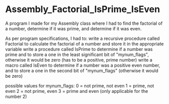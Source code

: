 # Assembly_Factorial_IsPrime_IsEven
A program I made for my Assembly class where I had to find the factorial of a number, determine if it was prime, and determine if it was even.

As per program specifications, I had to:
write a recursive procedure called Factorial to calculate the factorial of a number and store it in the appropriate variable
write a procedure called IsPrime to determine if a number was prime and to store a one in the least significant bit of "mynum_flags", otherwise it would be zero (has to be a positive, prime number)
write a macro called IsEven to determine if a number was a positive even number, and to store a one in the second bit of "mynum_flags" (otherwise it would be zero)

possible values for mynum_flags:
0 = not prime, not even
1 = prime, not even
2 = not prime, even
3 = prime and even (only applicable for the number 2)
